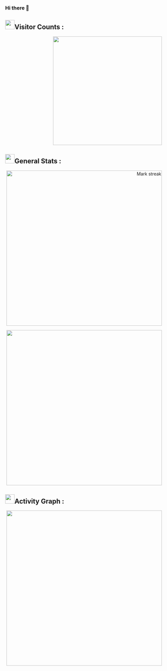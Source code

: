 ### Hi there 👋

<!--
**MaryamMehzabinZahin/MaryamMehzabinZahin** is a ✨ _special_ ✨ repository because its `README.md` (this file) appears on your GitHub profile.

Here are some ideas to get you started:

- 🔭 I’m currently working on ...
- 🌱 I’m currently learning ...
- 👯 I’m looking to collaborate on ...
- 🤔 I’m looking for help with ...
- 💬 Ask me about ...
- 📫 How to reach me: ...
- 😄 Pronouns: ...
- ⚡ Fun fact: ...
-->


## <img src="https://media.giphy.com/media/iY8CRBdQXODJSCERIr/giphy.gif" width="30px">Visitor Counts :
<p align="right" > 
  <img alighn= "center" src="https://profile-counter.glitch.me/MaryamMehzabinZahin/count.svg" color=5b187a width="350"/>  
</p>

## <img src="https://media.giphy.com/media/iY8CRBdQXODJSCERIr/giphy.gif" width="30px">General Stats :

<p align="right">
<img alt="Mark streak" src="https://github-readme-streak-stats.herokuapp.com/?user=MaryamMehzabinZahin&theme=algolia&hide_border=true"  width="500" />
</p>

<p align="right">
<img src = "https://github-readme-stats.vercel.app/api?username=MaryamMehzabinZahin&theme=algolia&bg_color=0,000000,130F40&icon_color=bb2acf&count_private=true&include_all_commits=true&show_icons=true" width="500"/> 
</p>

## <img src="https://media.giphy.com/media/iY8CRBdQXODJSCERIr/giphy.gif" width="30px">Activity Graph :

<p align="right">
<img align="center" src = "https://activity-graph.herokuapp.com/graph?username=MaryamMehzabinZahin&theme=react-dark&area=true&count_private=true" width="500"/>
</p>
<!--
### <img src="https://media.giphy.com/media/iY8CRBdQXODJSCERIr/giphy.gif" width="25px">Remarkable Gruop Project to be mentioned!!   
<p align="right">
<img align="center" src="https://github-readme-stats.vercel.app/api/pin/?username=HabibRh26&theme=algolia&repo=Software-Engineering-Project" width="500"/>
</p>
-->


